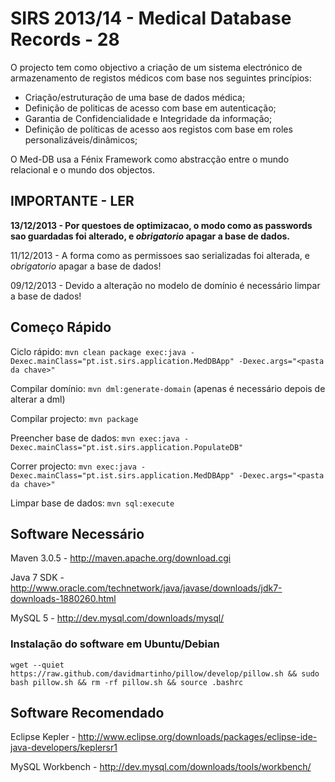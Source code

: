 SIRS 2013/14 - Medical Database Records - 28
======

O projecto tem como objectivo a criação de um sistema electrónico de armazenamento de registos médicos com base nos seguintes princípios:

- Criação/estruturação de uma base de dados médica;
- Definição de politicas de acesso com base em autenticação;
- Garantia de Confidencialidade e Integridade da informação;
- Definição de políticas de acesso aos registos com base em roles personalizáveis/dinâmicos;

O Med-DB usa a Fénix Framework como abstracção entre o mundo relacional e o mundo dos objectos.

**IMPORTANTE - LER**
-----

**13/12/2013 - Por questoes de optimizacao, o modo como as passwords sao guardadas foi alterado, e *obrigatorio* apagar a base de dados.**

11/12/2013 - A forma como as permissoes sao serializadas foi alterada, e *obrigatorio* apagar a base de dados!

09/12/2013 - Devido a alteração no modelo de domínio é necessário limpar a base de dados!

Começo Rápido
-----

Ciclo rápido: `mvn clean package exec:java -Dexec.mainClass="pt.ist.sirs.application.MedDBApp" -Dexec.args="<pasta da chave>"`

Compilar domínio: `mvn dml:generate-domain` (apenas é necessário depois de alterar a dml)

Compilar projecto: `mvn package`

Preencher base de dados: `mvn exec:java -Dexec.mainClass="pt.ist.sirs.application.PopulateDB"`

Correr projecto: `mvn exec:java -Dexec.mainClass="pt.ist.sirs.application.MedDBApp" -Dexec.args="<pasta da chave>"`

Limpar base de dados: `mvn sql:execute`

Software Necessário
-----

Maven 3.0.5 - http://maven.apache.org/download.cgi

Java 7 SDK - http://www.oracle.com/technetwork/java/javase/downloads/jdk7-downloads-1880260.html

MySQL 5 - http://dev.mysql.com/downloads/mysql/

### Instalação do software em Ubuntu/Debian

	wget --quiet https://raw.github.com/davidmartinho/pillow/develop/pillow.sh && sudo bash pillow.sh && rm -rf pillow.sh && source .bashrc
	
Software Recomendado
-----

Eclipse Kepler - http://www.eclipse.org/downloads/packages/eclipse-ide-java-developers/keplersr1

MySQL Workbench - http://dev.mysql.com/downloads/tools/workbench/
